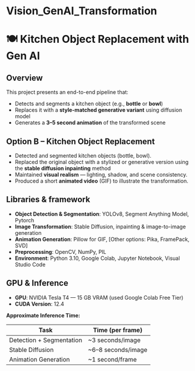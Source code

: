 # Vision_GenAI_Transformation

# 🍽️ Kitchen Object Replacement with Gen AI

## Overview
This project presents an end-to-end pipeline that:
- Detects and segments a kitchen object (e.g., **bottle** or **bowl**)
- Replaces it with a **style-matched generative variant** using diffusion model
- Generates a **3–5 second animation** of the transformed scene

## Option B – Kitchen Object Replacement

- Detected and segmented kitchen objects (bottle, bowl).
- Replaced the original object with a stylized or generative version using the **stable diffusion inpainting** method
- Maintained **visual realism** — lighting, shadow, and scene consistency.
- Produced a short **animated video** (GIF) to illustrate the transformation.

## Libraries & framework

- **Object Detection & Segmentation**: YOLOv8, Segment Anything Model, Pytorch
- **Image Transformation**: Stable Diffusion, inpainting & image-to-image generation
- **Animation Generation**: Pillow for GIF, [Other options: Pika, FramePack, SVD]
- **Preprocessing**: OpenCV, NumPy, PIL
- **Environment**: Python 3.10, Google Colab, Jupyter Notebook, Visual Studio Code

## GPU & Inference
- **GPU**: NVIDIA Tesla T4 — 15 GB VRAM (used Google Colab Free Tier)  
- **CUDA Version**: 12.4  

**Approximate Inference Time:**

| Task                          | Time (per frame)    |
|-------------------------------|----------------------------|
|  Detection + Segmentation   | ~3 seconds/image           |
|  Stable Diffusion           | ~6–8 seconds/image         |
|  Animation Generation       | ~1 second/frame            |
